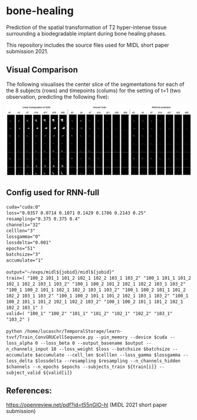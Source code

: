 # bone-healing
Prediction of the spatial transformation of T2 hyper-intense tissue surrounding a biodegradable implant during bone healing phases.

This repository includes the source files used for MIDL short paper submission 2021.

## Visual Comparison

The following visualises the center slice of the segmentations for each of the 8 subjects (rows) and timepoints (colums) for the setting of t=1 (two observation, predicting the following five):

![alt text](https://github.com/theluckylucas/bone-healing/blob/main/comparison.png?raw=true)

## Config used for RNN-full

```
cuda="cuda:0"
loss="0.0357 0.0714 0.1071 0.1429 0.1786 0.2143 0.25"
resampling="0.375 0.375 0.4"
channels="32"
celllen="3"
lossgamma="0"
lossdelta="0.001"
epochs="51"
batchsize="3"
accumulate="1"

output="~/exps/midl${jobid}/midl${jobid}"
train=( "100_2 101_1 101_2 102_1 102_2 103_1 103_2" "100_1 101_1 101_2 102_1 102_2 103_1 103_2" "100_1 100_2 101_2 102_1 102_2 103_1 103_2" "100_1 100_2 101_1 102_1 102_2 103_1 103_2" "100_1 100_2 101_1 101_2 102_2 103_1 103_2" "100_1 100_2 101_1 101_2 102_1 103_1 103_2" "100_1 100_2 101_1 101_2 102_1 102_2 103_2" "100_1 100_2 101_1 101_2 102_1 102_2 103_1" )
valid=( "100_1" "100_2" "101_1" "101_2" "102_1" "102_2" "103_1" "103_2" )

python /home/lucaschr/TemporalStorage/learn-tvvf/Train_ConvGRUCellSequence.py --pin_memory --device $cuda --loss_alpha 0 --loss_beta 0 --output_basename $output --n_channels_input 18 --loss_weight $loss --batchsize $batchsize --accumulate $accumulate --cell_len $celllen --loss_gamma $lossgamma --loss_delta $lossdelta --resampling $resampling --n_channels_hidden $channels --n_epochs $epochs --subjects_train ${train[i]} --subject_valid ${valid[i]}
```

## References:

https://openreview.net/pdf?id=t55nGIO-hl (MIDL 2021 short paper submission)
